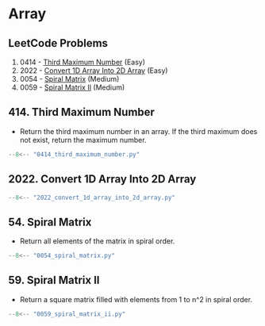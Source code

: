 # Array

## LeetCode Problems

1. 0414 - [Third Maximum Number](https://leetcode.com/problems/third-maximum-number/) (Easy)
2. 2022 - [Convert 1D Array Into 2D Array](https://leetcode.com/problems/convert-1d-array-into-2d-array/) (Easy)
3. 0054 - [Spiral Matrix](https://leetcode.com/problems/spiral-matrix/) (Medium)
4. 0059 - [Spiral Matrix II](https://leetcode.com/problems/spiral-matrix-ii/) (Medium)

## 414. Third Maximum Number

- Return the third maximum number in an array. If the third maximum does not exist, return the maximum number.

```python
--8<-- "0414_third_maximum_number.py"
```

## 2022. Convert 1D Array Into 2D Array

```python
--8<-- "2022_convert_1d_array_into_2d_array.py"
```

## 54. Spiral Matrix

- Return all elements of the matrix in spiral order.

```python
--8<-- "0054_spiral_matrix.py"
```

## 59. Spiral Matrix II

- Return a square matrix filled with elements from 1 to n^2 in spiral order.

```python
--8<-- "0059_spiral_matrix_ii.py"
```
